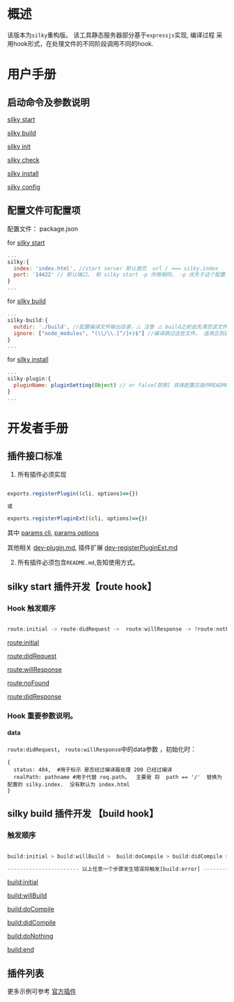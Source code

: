 # 概述

该版本为`silky`重构版。 该工具静态服务器部分基于`expressjs`实现,  编译过程 采用hook形式，在处理文件的不同阶段调用不同的hook.

# 用户手册

## 启动命令及参数说明

[silky start](docs/user-command-start.md)

[silky build](docs/user-command-build.md)

[silky init](docs/user-command-init.md)

[silky check](docs/user-command-check.md)

[silky install](docs/user-command-install.md)

[silky config](docs/user-command-config.md)

## 配置文件可配置项

配置文件： package.json

for [silky start](docs/user-command-start.md)

```js
...
silky:{
  index: 'index.html', //start server 默认首页  url / === silky.index
  port: '14422' // 默认端口， 和 silky start -p 作用相同， -p 优先于这个配置
}
...
```

for [silky build](docs/user-command-build.md)

```js
...
silky-build:{
  outdir: './build', //配置编译文件输出目录，⚠️ 注意 ⚠️ build之前会先清空该文件夹。
  ignore: ["node_modules", "(\\/\\.[^/]+)$"] //编译跳过这些文件。 适用正则表达式的字符串
}
...
```

for [silky install](docs/user-command-install.md)

```js
...
silky-plugin:{
  pluginName: pluginSetting(Object) // or false[禁用] 具体配置见插件README.md
}
...
```

# 开发者手册

## 插件接口标准

1. 所有插件必须实现

```js

exports.registerPlugin((cli, options)=>{})

或

exports.registerPluginExt((cli, options)=>{})

```
其中
[params cli](docs/dev-registerPlugin-params-cli.md), [params options](docs/dev-registerPlugin-params-options.md)


其他相关 [dev-plugin.md](docs/dev-plugin.md), 插件扩展 [dev-registerPluginExt.md](docs/dev-registerPluginExt.md)


2. 所有插件必须包含`README.md`,告知使用方式。



## silky start 插件开发【route hook】

### Hook 触发顺序

```js

route:initial -> route:didRequest ->  route:willResponse -> ?route:notFound -> route:didResponse

```

[route:initial](docs/dev-hooks-route-initial.md)

[route:didRequest](docs/dev-hooks-route-didRequest.md)

[route:willResponse](docs/dev-hooks-route-willResponse.md)

[route:noFound](docs/dev-hooks-route-noFound.md)

[route:didResponse](docs/dev-hooks-route-didResponse.md)

### Hook 重要参数说明。

#### data
`route:didRequest`， `route:willResponse`中的data参数 ，初始化时：

```
{
  status: 404,  #用于标示 是否经过编译器处理 200 已经过编译
  realPath: pathname #用于代替 req.path。  主要是 将  path == '/'  替换为 配置的 silky.index.  没有默认为 index.html
}
```

## silky build 插件开发 【build hook】

### 触发顺序

```js

build:initial > build:willBuild >  build:doCompile > build:didCompile >  ?build:doNothing > build:end

----------------------- 以上任意一个步骤发生错误将触发[build:error] -----------------------

```


[build:initial](docs/dev-hooks-build-initial.md)

[build:willBuild](docs/dev-hooks-build-willBuild.md)

[build:doCompile](docs/dev-hooks-build-doCompile.md)

[build:didCompile](docs/dev-hooks-build-didCompile.md)

[build:doNothing](docs/dev-hooks-build-doNothing.md)

[build:end](docs/dev-hooks-build-end.md)

## 插件列表

更多示例可参考 [官方插件](https://github.com/silky-plugin)
